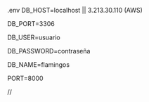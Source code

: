 .env 
DB_HOST=localhost || 3.213.30.110 (AWS)

DB_PORT=3306

DB_USER=usuario

DB_PASSWORD=contraseña

DB_NAME=flamingos

PORT=8000

// 